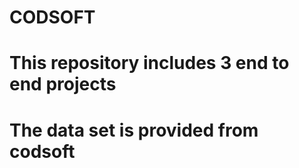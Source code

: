 # CODSOFT
# This repository includes 3 end to end projects 
# The data set is provided from codsoft
